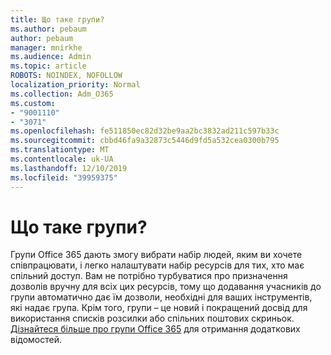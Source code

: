 ```yaml
---
title: Що таке групи?
ms.author: pebaum
author: pebaum
manager: mnirkhe
ms.audience: Admin
ms.topic: article
ROBOTS: NOINDEX, NOFOLLOW
localization_priority: Normal
ms.collection: Adm_O365
ms.custom:
- "9001110"
- "3071"
ms.openlocfilehash: fe511850ec82d32be9aa2bc3832ad211c597b33c
ms.sourcegitcommit: cbbd46fa9a32873c5446d9fd5a532cea0300b795
ms.translationtype: MT
ms.contentlocale: uk-UA
ms.lasthandoff: 12/10/2019
ms.locfileid: "39959375"
---
```

# <a name="what-are-groups"></a>Що таке групи?

Групи Office 365 дають змогу вибрати набір людей, яким ви хочете співпрацювати, і легко налаштувати набір ресурсів для тих, хто має спільний доступ. Вам не потрібно турбуватися про призначення дозволів вручну для всіх цих ресурсів, тому що додавання учасників до групи автоматично дає їм дозволи, необхідні для ваших інструментів, які надає група. Крім того, групи – це новий і покращений досвід для використання списків розсилки або спільних поштових скриньок.  [Дізнайтеся більше про групи Office 365](https://support.office.com/article/b565caa1-5c40-40ef-9915-60fdb2d97fa2) для отримання додаткових відомостей. 